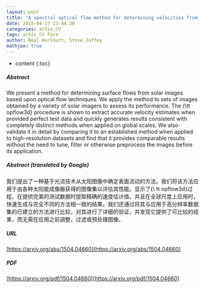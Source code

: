 ```yaml
---
layout: post
title: "A spectral optical flow method for determining velocities from digital imagery"
date: 2015-04-17 23:44:20
categories: arXiv_CV
tags: arXiv_CV Face
author: Neal Hurlburt, Steve Jaffey
mathjax: true
---
```


* content
{:toc}

##### Abstract
We present a method for determining surface flows from solar images based upon optical flow techniques. We apply the method to sets of images obtained by a variety of solar imagers to assess its performance. The {\tt opflow3d} procedure is shown to extract accurate velocity estimates when provided perfect test data and quickly generates results consistent with completely distinct methods when applied on global scales. We also validate it in detail by comparing it to an established method when applied to high-resolution datasets and find that it provides comparable results without the need to tune, filter or otherwise preprocess the images before its application.

##### Abstract (translated by Google)
我们提出了一种基于光流技术从太阳图像中确定表面流动的方法。我们将该方法应用于由各种太阳能成像器获得的图像集以评估其性能。显示了{\ tt opflow3d}过程，在提供完美的测试数据时提取精确的速度估计值，并且在全球尺度上应用时，快速生成与完全不同的方法相一致的结果。我们还通过将其与应用于高分辨率数据集的已建立的方法进行比较，对其进行了详细的验证，并发现它提供了可比较的结果，而无需在应用之前调整，过滤或预处理图像。

##### URL
[https://arxiv.org/abs/1504.04660](https://arxiv.org/abs/1504.04660)

##### PDF
[https://arxiv.org/pdf/1504.04660](https://arxiv.org/pdf/1504.04660)

